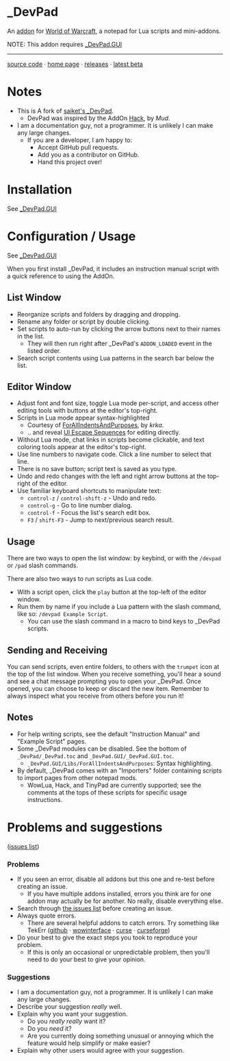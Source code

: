 # _DevPad

An 
[addon](http://blog.spiralofhope.com/?p=17845)
for 
[World of Warcraft](http://blog.spiralofhope.com/?p=2987), 
a notepad for Lua scripts and mini-addons.

NOTE:  This addon requires [_DevPad.GUI](https://github.com/spiralofhope/_DevPad.GUI)

----

[source code](https://github.com/spiralofhope/_DevPad)
 · [home page](http://blog.spiralofhope.com/?p=17397)
 · [releases](https://github.com/spiralofhope/_DevPad/releases)
 · [latest beta](https://github.com/spiralofhope/_DevPad/archive/master.zip)



# Notes

- This is A fork of 
[saiket's _DevPad](https://github.com/Saiket/wow-saiket/tree/master/_DevPad).
  -  DevPad was inspired by the AddOn [Hack](https://www.wowinterface.com/downloads/info11101-Hack.html), by *Mud*.
- I am a documentation guy, not a programmer.  It is unlikely I can make any large changes.
  -  If you are a developer, I am happy to:
     -  Accept GitHub pull requests.
     -  Add you as a contributor on GitHub.
     -  Hand this project over!



# Installation

See [_DevPad.GUI](https://github.com/spiralofhope/_DevPad.GUI)



# Configuration / Usage

See [_DevPad.GUI](https://github.com/spiralofhope/_DevPad.GUI)

When you first install _DevPad, it includes an instruction manual script with a quick reference to using the AddOn.


## List Window

- Reorganize scripts and folders by dragging and dropping.
- Rename any folder or script by double clicking.
- Set scripts to auto-run by clicking the arrow buttons next to their names in the list.
  -  They will then run right after _DevPad's `ADDON_LOADED` event in the listed order.
- Search script contents using Lua patterns in the search bar below the list.


## Editor Window

- Adjust font and font size, toggle Lua mode per-script, and access other editing tools with buttons at the editor's top-right.
- Scripts in Lua mode appear syntax-highlighted
  -  Courtesy of [ForAllIndentsAndPurposes](https://www.wowinterface.com/downloads/info4895-ForAllIndentsAndPurposes.html), by *krka*.
  -  .. and reveal [UI Escape Sequences](https://wow.gamepedia.com/UI_escape_sequences) for editing directly.
- Without Lua mode, chat links in scripts become clickable, and text coloring tools appear at the editor's top-right.
- Use line numbers to navigate code.  Click a line number to select that line.
- There is no save button; script text is saved as you type.
- Undo and redo changes with the left and right arrow buttons at the top-right of the editor.
- Use familiar keyboard shortcuts to manipulate text:
  -  `control-z` / `control-shift-z` - Undo and redo.
  -  `control-g`                     - Go to line number dialog.
  -  `control-f`                     - Focus the list's search edit box.
  -  `F3` / `shift-F3`               - Jump to next/previous search result.


## Usage

There are two ways to open the list window: by keybind, or with the `/devpad` or `/pad` slash commands.

There are also two ways to run scripts as Lua code.

- With a script open, click the `play` button at the top-left of the editor window.
- Run them by name if you include a Lua pattern with the slash command, like so: `/devpad Example Script`.
  -  You can use the slash command in a macro to bind keys to _DevPad scripts.


## Sending and Receiving

You can send scripts, even entire folders, to others with the `trumpet` icon at the top of the list window.  When you receive something, you'll hear a sound and see a chat message prompting you to open your _DevPad.  Once opened, you can choose to keep or discard the new item.  Remember to always inspect what you receive from others before you run it!


## Notes

- For help writing scripts, see the default "Instruction Manual" and "Example Script" pages.
- Some _DevPad modules can be disabled.  See the bottom of `_DevPad/_DevPad.toc` and `_DevPad.GUI/_DevPad.GUI.toc`.
  -  `_DevPad.GUI/Libs/ForAllIndentsAndPurposes`: Syntax highlighting.
- By default, _DevPad comes with an "Importers" folder containing scripts to import pages from other notepad mods.
  -  WowLua, Hack, and TinyPad are currently supported; see the comments at the tops of these scripts for specific usage instructions.



# Problems and suggestions

([issues list](https://github.com/spiralofhope/_DevPad/issues))


### Problems

- If you seen an error, disable all addons but this one and re-test before creating an issue.
  -  If you have multiple addons installed, errors you think are for one addon may actually be for another.  No really, disable everything else.
- Search through [the issues list](https://github.com/spiralofhope/_DevPad/issues) before creating an issue.
- Always quote errors.
  -  There are several helpful addons to catch errors.  Try something like TekErr ([github](https://github.com/TekNoLogic/tekErr) &middot;  [wowinterface](http://www.wowinterface.com/downloads/info6681) &middot; [curse](https://mods.curse.com/project/103101) &middot; [curseforge](https://www.curseforge.com/projects/103101/))
- Do your best to give the exact steps you took to reproduce your problem.
  -  If this is only an occasional or unpredictable problem, then you'll need to do your best to give your opinion.


### Suggestions

- I am a documentation guy, not a programmer.  It is unlikely I can make any large changes.
- Describe your suggestion _really_ well.
- Explain why you want your suggestion.
  -  Do you _really really_ want it?
  -  Do you _need_ it?
  -  Are you currently doing something unusual or annoying which the feature would help simplify or make easier?
- Explain why other users would agree with your suggestion.
